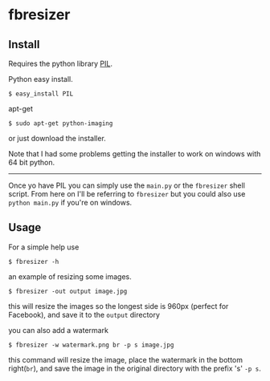 
fbresizer
=========


Install
-------

Requires the python library [PIL](http://www.pythonware.com/products/pil/).

Python easy install.

    $ easy_install PIL

apt-get

    $ sudo apt-get python-imaging

or just download the installer.

Note that I had some problems getting the installer to work on windows with 64 bit python.

---

Once yo have PIL you can simply use the `main.py` or the `fbresizer` shell script.
From here on I'll be referring to `fbresizer` but you could also use `python main.py` if you're on windows.


Usage
-----

For a simple help use

    $ fbresizer -h

an example of resizing some images.

    $ fbresizer -out output image.jpg

this will resize the images so the longest side is 960px (perfect for Facebook),
and save it to the `output` directory

you can also add a watermark

    $ fbresizer -w watermark.png br -p s image.jpg

this command will resize the image, place the watermark in the bottom right(`br`),
and save the image in the original directory with the prefix 's' `-p s`.
